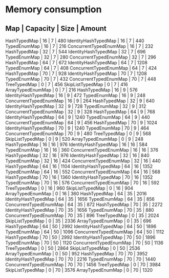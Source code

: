 # Memory consumption

Map                    | Capacity | Size | Amount
-------------------------------------------------
HashTypedMap           |       16 |    7 |    480
IdentityHashTypedMap   |       16 |    7 |    440
TypedEnumMap           |       16 |    7 |    216
ConcurrentTypedEnumMap |       16 |    7 |    232
HashTypedMap           |       32 |    7 |    544
IdentityHashTypedMap   |       32 |    7 |    696
TypedEnumMap           |       32 |    7 |    280
ConcurrentTypedEnumMap |       32 |    7 |    296
HashTypedMap           |       64 |    7 |    672
IdentityHashTypedMap   |       64 |    7 |   1208
TypedEnumMap           |       64 |    7 |    408
ConcurrentTypedEnumMap |       64 |    7 |    424
HashTypedMap           |       70 |    7 |    928
IdentityHashTypedMap   |       70 |    7 |   1208
TypedEnumMap           |       70 |    7 |    432
ConcurrentTypedEnumMap |       70 |    7 |    448
TreeTypedMap           |        0 |    7 |    456
SkipListTypedMap       |        0 |    7 |    416
ArrayTypedEnumMap      |        0 |    7 |    216
HashTypedMap           |       16 |    9 |    576
IdentityHashTypedMap   |       16 |    9 |    472
TypedEnumMap           |       16 |    9 |    248
ConcurrentTypedEnumMap |       16 |    9 |    264
HashTypedMap           |       32 |    9 |    640
IdentityHashTypedMap   |       32 |    9 |    728
TypedEnumMap           |       32 |    9 |    312
ConcurrentTypedEnumMap |       32 |    9 |    328
HashTypedMap           |       64 |    9 |    768
IdentityHashTypedMap   |       64 |    9 |   1240
TypedEnumMap           |       64 |    9 |    440
ConcurrentTypedEnumMap |       64 |    9 |    456
HashTypedMap           |       70 |    9 |   1024
IdentityHashTypedMap   |       70 |    9 |   1240
TypedEnumMap           |       70 |    9 |    464
ConcurrentTypedEnumMap |       70 |    9 |    480
TreeTypedMap           |        0 |    9 |    568
SkipListTypedMap       |        0 |    9 |    520
ArrayTypedEnumMap      |        0 |    9 |    248
HashTypedMap           |       16 |   16 |    976
IdentityHashTypedMap   |       16 |   16 |    584
TypedEnumMap           |       16 |   16 |    360
ConcurrentTypedEnumMap |       16 |   16 |    376
HashTypedMap           |       32 |   16 |    976
IdentityHashTypedMap   |       32 |   16 |    840
TypedEnumMap           |       32 |   16 |    424
ConcurrentTypedEnumMap |       32 |   16 |    440
HashTypedMap           |       64 |   16 |   1104
IdentityHashTypedMap   |       64 |   16 |   1352
TypedEnumMap           |       64 |   16 |    552
ConcurrentTypedEnumMap |       64 |   16 |    568
HashTypedMap           |       70 |   16 |   1360
IdentityHashTypedMap   |       70 |   16 |   1352
TypedEnumMap           |       70 |   16 |    576
ConcurrentTypedEnumMap |       70 |   16 |    592
TreeTypedMap           |        0 |   16 |    960
SkipListTypedMap       |        0 |   16 |    904
ArrayTypedEnumMap      |        0 |   16 |    360
HashTypedMap           |       64 |   35 |   2016
IdentityHashTypedMap   |       64 |   35 |   1656
TypedEnumMap           |       64 |   35 |    856
ConcurrentTypedEnumMap |       64 |   35 |    872
HashTypedMap           |       70 |   35 |   2272
IdentityHashTypedMap   |       70 |   35 |   1656
TypedEnumMap           |       70 |   35 |    880
ConcurrentTypedEnumMap |       70 |   35 |    896
TreeTypedMap           |        0 |   35 |   2024
SkipListTypedMap       |        0 |   35 |   2336
ArrayTypedEnumMap      |        0 |   35 |    696
HashTypedMap           |       64 |   50 |   2992
IdentityHashTypedMap   |       64 |   50 |   1896
TypedEnumMap           |       64 |   50 |   1096
ConcurrentTypedEnumMap |       64 |   50 |   1112
HashTypedMap           |       70 |   50 |   2992
IdentityHashTypedMap   |       70 |   50 |   1896
TypedEnumMap           |       70 |   50 |   1120
ConcurrentTypedEnumMap |       70 |   50 |   1136
TreeTypedMap           |        0 |   50 |   2864
SkipListTypedMap       |        0 |   50 |   2536
ArrayTypedEnumMap      |        0 |   50 |    952
HashTypedMap           |       70 |   70 |   3952
IdentityHashTypedMap   |       70 |   70 |   2216
TypedEnumMap           |       70 |   70 |   1440
ConcurrentTypedEnumMap |       70 |   70 |   1456
TreeTypedMap           |        0 |   70 |   3984
SkipListTypedMap       |        0 |   70 |   3576
ArrayTypedEnumMap      |        0 |   70 |   1320
